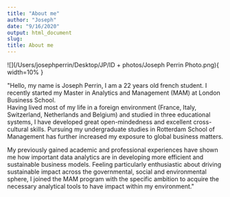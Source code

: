 ```yaml
---
title: "About me"
author: "Joseph"
date: "9/16/2020"
output: html_document
slug:
title: About me
---
```


![](/Users/josephperrin/Desktop/JP/ID + photos/Joseph Perrin Photo.png){ width=10% }

"Hello, my name is Joseph Perrin, I am a 22 years old french student. I recently started my Master in Analytics and Management (MAM) at London Business School.  
Having lived most of my life in a foreign environment (France, Italy, Switzerland, Netherlands and Belgium) and studied in three educational systems, I have developed great open-mindedness and excellent cross-cultural skills. Pursuing my undergraduate studies in Rotterdam School of Management has further increased my exposure to global business matters.

My previously gained academic and professional experiences have shown me how important data analytics are in developing more efficient and sustainable business models. Feeling particularly enthusiastic about driving sustainable impact across the governmental, social and environmental sphere, I joined the MAM program with the specific ambition to acquire the necessary analytical tools to have impact within my environment."





